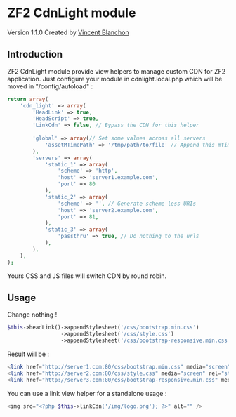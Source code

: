 ZF2 CdnLight module
========

Version 1.1.0 Created by [Vincent Blanchon](http://developpeur-zend-framework.fr/)

Introduction
------------

ZF2 CdnLight module provide view helpers to manage custom CDN for ZF2 application.
Just configure your module in cdnlight.local.php which will be moved in "/config/autoload" :

```php
return array(
    'cdn_light' => array(
        'HeadLink' => true,
        'HeadScript' => true,
        'LinkCdn' => false, // Bypass the CDN for this helper
        
        'global' => array(// Set some values across all servers
            'assetMTimePath' => '/tmp/path/to/file' // Append this mtime in your query string
        ),
        'servers' => array(
            'static_1' => array(
                'scheme' => 'http',
                'host' => 'server1.example.com',
                'port' => 80
            ),
            'static_2' => array(
                'scheme' => '', // Generate scheme less URIs
                'host' => 'server2.example.com',
                'port' => 81,
            ),
            'static_3' => array(
                'passthru' => true, // Do nothing to the urls
            ),
        ),
    ),
);
```

Yours CSS and JS files will switch CDN by round robin.

Usage
------------

Change nothing !

```php
$this->headLink()->appendStylesheet('/css/bootstrap.min.css')
                 ->appendStylesheet('/css/style.css')
                 ->appendStylesheet('/css/bootstrap-responsive.min.css');
```

Result will be :

```php
<link href="http://server1.com:80/css/bootstrap.min.css" media="screen" rel="stylesheet" type="text/css" />
<link href="http://server2.com:80/css/style.css" media="screen" rel="stylesheet" type="text/css" />
<link href="http://server3.com:80/css/bootstrap-responsive.min.css" media="screen" rel="stylesheet" type="text/css" />
```

You can use a link view helper for a standalone usage :

```php
<img src="<?php $this->linkCdn('/img/logo.png'); ?>" alt="" />
```
